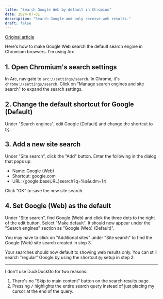 ```yaml
---
title: "Search Google Web by default in Chromium"
date: 2024-07-01
description: "Search Google and only receive web results."
draft: false
---
```


[Original article](https://tedium.co/2024/05/17/google-web-search-make-default/)

Here's how to make Google Web search the default search engine in Chromium browsers. I'm using Arc.

## 1. Open Chromium's search settings

In Arc, navigate to `arc://settings/search`. In Chrome, it's `chrome://settings/search`. Click on "Manage search engines and site search" to expand the search settings.

## 2. Change the default shortcut for Google (Default)

Under "Search engines", edit Google (Default) and change the shortcut to `@g`.

## 3. Add a new site search

Under "Site search", click the "Add" button. Enter the following in the dialog that pops up:

- Name: Google (Web)
- Shortcut: google.com
- URL: {google:baseURL}search?q=%s&udm=14

Click "OK" to save the new site search.

## 4. Set Google (Web) as the default

Under "Site search", find Google (Web) and click the three dots to the right of the edit button. Select "Make default". It should now appear under the "Search engines" section as "Google (Web) (Default)".

You may have to click on "Additional sites" under "Site search" to find the Google (Web) site search created in step 3.

Your searches should now default to showing web results only. You can still search "regular" Google by using the shortcut `@g` setup in step 2.

---

I don't use DuckDuckGo for two reasons:

1. There's no "Skip to main content" button on the search results page.
2. Pressing <kbd>/</kbd> highlights the entire search query instead of just placing my cursor at the end of the query.
